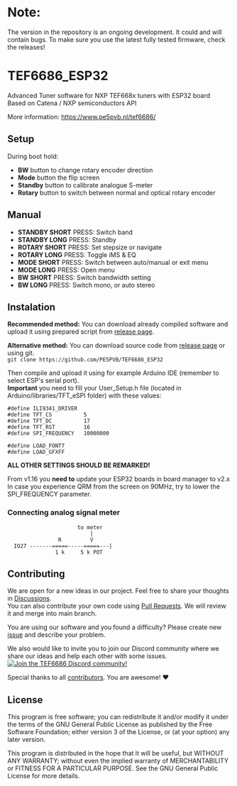 # Note:
The version in the repository is an ongoing development. It could and will contain bugs. To make sure you use the latest fully tested firmware, check the releases!


# TEF6686_ESP32
Advanced Tuner software for NXP TEF668x tuners with ESP32 board\
Based on Catena / NXP semiconductors API

More information: https://www.pe5pvb.nl/tef6686/

## Setup
During boot hold:
- **BW** button to change rotary encoder direction
- **Mode** button the flip screen
- **Standby** button to calibrate analogue S-meter
- **Rotary** button to switch between normal and optical rotary encoder

## Manual
- **STANDBY SHORT** PRESS: Switch band
- **STANDBY LONG** PRESS: Standby
- **ROTARY SHORT** PRESS: Set stepsize or navigate
- **ROTARY LONG** PRESS: Toggle iMS & EQ
- **MODE SHORT** PRESS: Switch between auto/manual or exit menu
- **MODE LONG** PRESS: Open menu
- **BW SHORT** PRESS: Switch bandwidth setting
- **BW LONG** PRESS: Switch mono, or auto stereo

## Instalation
**Recommended method:** You can download already compiled software and upload it using prepared script from [release page](https://github.com/PE5PVB/TEF6686_ESP32/releases).

**Alternative method:** You can download source code from [release page](https://github.com/PE5PVB/TEF6686_ESP32/releases) or using git.\
`git clone https://github.com/PE5PVB/TEF6686_ESP32`

Then compile and upload it using for example Arduino IDE (remember to select ESP's serial port).\
**Important** you need to fill your User_Setup.h file (located in Arduino/libraries/TFT_eSPI folder) with these values:
```
#define ILI9341_DRIVER
#define TFT_CS          5
#define TFT_DC          17
#define TFT_RST         16
#define SPI_FREQUENCY   10000000

#define LOAD_FONT7
#define LOAD_GFXFF
```
**ALL OTHER SETTINGS SHOULD BE REMARKED!**

From v1.16 you **need to** update your ESP32 boards in board manager to v2.x  
In case you experience QRM from the screen on 90MHz, try to lower the SPI_FREQUENCY parameter.

### Connecting analog signal meter
```
                      to meter
                          |
                R         V
  IO27 -------=====-----=====---|
               1 k     5 k POT
```
## Contributing
We are open for a new ideas in our project. Feel free to share your thoughts in [Discussions](https://github.com/PE5PVB/TEF6686_ESP32/discussions).\
You can also contribute your own code using [Pull Requests](https://github.com/PE5PVB/TEF6686_ESP32/pulls). We will review it and merge into main branch.

You are using our software and you found a difficulty? Please create new [issue](https://github.com/PE5PVB/TEF6686_ESP32/issues) and describe your problem.

We also would like to invite you to join our Discord community where we share our ideas and help each other with some issues.\
[<img alt="Join the TEF6686 Discord community!" src="https://i.imgur.com/BYqhuLI.png">](https://discord.gg/ZAVNdS74mC)  

Special thanks to all [contributors](https://github.com/PE5PVB/TEF6686_ESP32/graphs/contributors). You are awesome! ❤️
## License
This program is free software; you can redistribute it and/or modify it under the terms of the GNU General Public License as published by the Free Software Foundation; either version 3 of the License, or (at your option) any later version.

This program is distributed in the hope that it will be useful, but WITHOUT ANY WARRANTY; without even the implied warranty of MERCHANTABILITY or FITNESS FOR A PARTICULAR PURPOSE. See the GNU General Public License for more details. 
